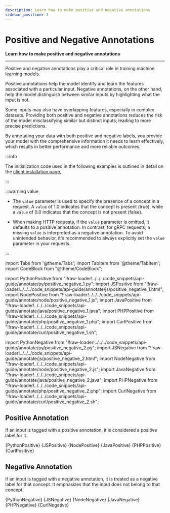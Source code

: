 ```yaml
---
description: Learn how to make positive and negative annotations
sidebar_position: 3
---
```


# Positive and Negative Annotations

**Learn how to make positive and negative annotations**

<hr />

Positive and negative annotations play a critical role in training machine learning models.

Positive annotations help the model identify and learn the features associated with a particular input. Negative annotations, on the other hand, help the model distinguish between similar inputs by highlighting what the input is not.

Some inputs may also have overlapping features, especially in complex datasets. Providing both positive and negative annotations reduces the risk of the model misclassifying similar but distinct inputs, leading to more precise predictions.

By annotating your data with both positive and negative labels, you provide your model with the comprehensive information it needs to learn effectively, which results in better performance and more reliable outcomes.

:::info

The initialization code used in the following examples is outlined in detail on the [client installation page.](https://docs.clarifai.com/api-guide/api-overview/api-clients#client-installation-instructions)

:::

:::warning value

- The `value` parameter is used to specify the presence of a concept in a request. A `value` of 1.0 indicates that the concept is present (true), while a `value` of 0.0 indicates that the concept is not present (false).

- When making HTTP requests, if the `value` parameter is omitted, it defaults to a positive annotation. In contrast, for gRPC requests, a missing `value` is interpreted as a negative annotation. To avoid unintended behavior, it's recommended to always explicitly set the `value` parameter in your requests.

:::

import Tabs from '@theme/Tabs';
import TabItem from '@theme/TabItem';
import CodeBlock from "@theme/CodeBlock";

import PythonPositive from "!!raw-loader!../../../code_snippets/api-guide/annotate/py/positive_negative_1.py";
import JSPositive from "!!raw-loader!../../../code_snippets/api-guide/annotate/js/positive_negative_1.html";
import NodePositive from "!!raw-loader!../../../code_snippets/api-guide/annotate/node/positive_negative_1.js";
import JavaPositive from "!!raw-loader!../../../code_snippets/api-guide/annotate/java/positive_negative_1.java";
import PHPPositive from "!!raw-loader!../../../code_snippets/api-guide/annotate/php/positive_negative_1.php";
import CurlPositive from "!!raw-loader!../../../code_snippets/api-guide/annotate/curl/positive_negative_1.sh";

import PythonNegative from "!!raw-loader!../../../code_snippets/api-guide/annotate/py/positive_negative_2.py";
import JSNegative from "!!raw-loader!../../../code_snippets/api-guide/annotate/js/positive_negative_2.html";
import NodeNegative from "!!raw-loader!../../../code_snippets/api-guide/annotate/node/positive_negative_2.js";
import JavaNegative from "!!raw-loader!../../../code_snippets/api-guide/annotate/java/positive_negative_2.java";
import PHPNegative from "!!raw-loader!../../../code_snippets/api-guide/annotate/php/positive_negative_2.php";
import CurlNegative from "!!raw-loader!../../../code_snippets/api-guide/annotate/curl/positive_negative_2.sh";

## Positive Annotation

If an input is tagged with a positive annotation, it is considered a positive label for it. 

<Tabs>

<TabItem value="python" label="Python">
    <CodeBlock className="language-python">{PythonPositive}</CodeBlock>
</TabItem>

<TabItem value="js_rest" label="JavaScript (REST)">
    <CodeBlock className="language-javascript">{JSPositive}</CodeBlock>
</TabItem>

<TabItem value="nodejs" label="NodeJS">
    <CodeBlock className="language-javascript">{NodePositive}</CodeBlock>
</TabItem>

<TabItem value="java" label="Java">
    <CodeBlock className="language-java">{JavaPositive}</CodeBlock>
</TabItem>

<TabItem value="php" label="PHP">
    <CodeBlock className="language-php">{PHPPositive}</CodeBlock>
</TabItem>

<TabItem value="curl" label="cURL">
    <CodeBlock className="language-bash">{CurlPositive}</CodeBlock>
</TabItem>

</Tabs>

## Negative Annotation

If an input is tagged with a negative annotation, it is treated as a negative label for that concept. It emphasizes that the input does not belong to that concept.

<Tabs>

<TabItem value="python" label="Python">
    <CodeBlock className="language-python">{PythonNegative}</CodeBlock>
</TabItem>

<TabItem value="js_rest" label="JavaScript (REST)">
    <CodeBlock className="language-javascript">{JSNegative}</CodeBlock>
</TabItem>

<TabItem value="nodejs" label="NodeJS">
    <CodeBlock className="language-javascript">{NodeNegative}</CodeBlock>
</TabItem>

<TabItem value="java" label="Java">
    <CodeBlock className="language-java">{JavaNegative}</CodeBlock>
</TabItem>

<TabItem value="php" label="PHP">
    <CodeBlock className="language-php">{PHPNegative}</CodeBlock>
</TabItem>

<TabItem value="curl" label="cURL">
    <CodeBlock className="language-bash">{CurlNegative}</CodeBlock>
</TabItem>

</Tabs>